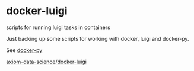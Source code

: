# docker-luigi
scripts for running luigi tasks in containers

Just backing up some scripts for working with docker, luigi and docker-py.

See
[docker-py](https://github.com/docker/docker-py)

[axiom-data-science/docker-luigi](https://github.com/axiom-data-science/docker-luigi)
